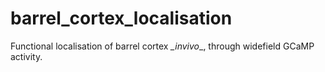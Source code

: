 # barrel_cortex_localisation

Functional localisation of barrel cortex *_invivo*_, through widefield GCaMP activity.
